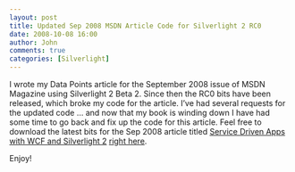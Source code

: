 ```yaml
---
layout: post
title: Updated Sep 2008 MSDN Article Code for Silverlight 2 RC0
date: 2008-10-08 16:00
author: John
comments: true
categories: [Silverlight]
---
```

<p>I wrote my Data Points article for the September 2008 issue of MSDN Magazine using Silverlight 2 Beta 2. Since then the RC0 bits have been released, which broke my code for the article. I&rsquo;ve had several requests for the updated code &hellip; and now that my book is winding down I have had some time to go back and fix up the code for this article. Feel free to download the latest bits for the Sep 2008 article titled <a href="/all/service-driven-apps-with-wcf-and-silverlight-2/">Service Driven Apps with WCF and Silverlight 2</a> <a href="/wp-content/uploads/files/downloads/MSDN Mag - 2008-09.rar">right here</a>.</p>
<p>Enjoy!</p>

